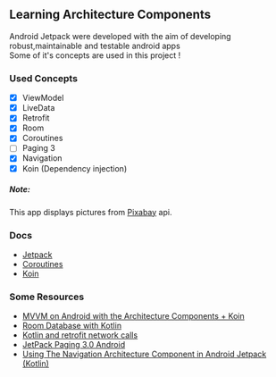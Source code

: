 ## Learning Architecture Components
Android Jetpack were developed with the aim of developing robust,maintainable and testable android apps  
Some of it's concepts are used in this project !
### Used Concepts
- [x] ViewModel
-[x] LiveData
-[x] Retrofit
-[x] Room
-[x] Coroutines
-[ ] Paging 3
-[x] Navigation
-[x] Koin (Dependency injection)

##### Note:
This app displays pictures from [Pixabay](https://pixabay.com) api.

### Docs
- [Jetpack](https://developer.android.com/jetpack)
- [Coroutines](https://developer.android.com/kotlin/coroutines-adv)
- [Koin](https://insert-koin.io/)

### Some Resources
- [MVVM on Android with the Architecture Components + Koin](https://medium.com/swlh/mvvm-on-android-with-the-architecture-components-koin-f53c3c200363)
- [Room Database with Kotlin](https://medium.com/huawei-developers/room-database-with-kotlin-mvvm-architecture-477c3ad3c264)
- [Kotlin and retrofit network calls ](https://dev.to/paulodhiambo/kotlin-and-retrofit-network-calls-2353)
- [JetPack Paging 3.0 Android](https://medium.com/@yash786agg/jetpack-paging-3-0-android-bae37a56b92d)
- [Using The Navigation Architecture Component in Android Jetpack (Kotlin)](https://medium.com/android-nuggets/using-the-navigation-architecture-component-in-android-jetpack-kotlin-48d4167ec9e5)
